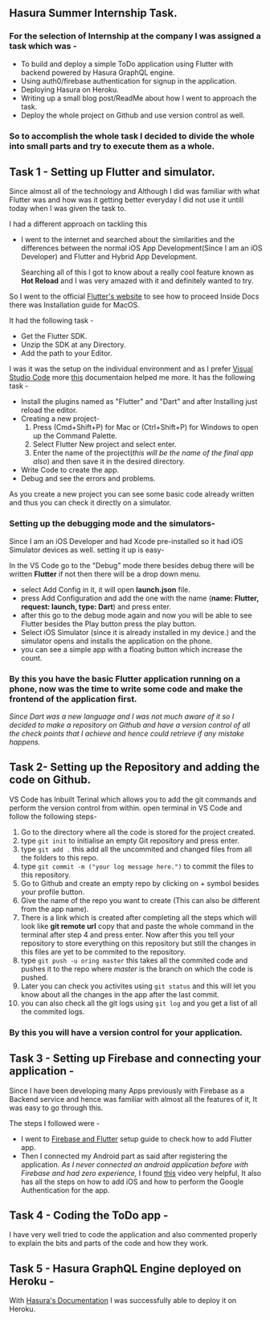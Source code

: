 ## Hasura Summer Internship Task.

### For the selection of Internship at the company I was assigned a task which was - 

  - To build and deploy a simple ToDo application using Flutter with backend powered by Hasura GraphQL engine.
  - Using auth0/firebase authentication for signup in the application.
  - Deploying Hasura on Heroku.
  - Writing up a small blog post/ReadMe about how I went to approach the task.
  - Deploy the whole project on Github and use version control as well.
  
  ### So to accomplish the whole task I decided to divide the whole into small parts and try to execute them as a whole.
  
  ## Task 1 - Setting up Flutter and simulator.
  
 Since almost all of the technology and Although I did was familiar with what Flutter was and how was it getting better everyday I did not use it untill today when I was given the task to.
  
  I had a different approach on tackling this
  - I went to the internet and searched about the similarities and the differences between the normal iOS App Development(Since I am an iOS Developer) and Flutter and Hybrid App Development.
  
    Searching all of this I got to know about a really cool feature known as **Hot Reload** and I was very amazed with it and definitely wanted to try.
    
So I went to the official [Flutter's website](https://flutter.io/docs/get-started/install/macos) to see how to proceed
Inside Docs there was Installation guide for MacOS.

It had the following task -
 - Get the Flutter SDK.
 - Unzip the SDK at any Directory.
 - Add the path to your Editor.
 
 I was it was the setup on the individual environment and as I prefer [Visual Studio Code](https://code.visualstudio.com/download) more [this](https://flutter.io/docs/development/tools/vs-code) documentaion helped me 
 more.
 It has the following task - 
 - Install the plugins named as "Flutter" and "Dart" and after Installing just reload the editor.
 - Creating a new project-
      1. Press (Cmd+Shift+P) for Mac or (Ctrl+Shift+P) for Windows to open up the Command Palette.
      2. Select Flutter New project and select enter.
      3. Enter the name of the project(*this will be the name of the final app also*) and then save it in the desired directory.
 - Write Code to create the app.
 - Debug and see the errors and problems.
 
 As you create a new project you can see some basic code already written and thus you can check it directly on a simulator.
 
 ### Setting up the debugging mode and the simulators- 
 Since I am an iOS Developer and had Xcode pre-installed so it had iOS Simulator devices as well.
 setting it up is easy-
 
In the VS Code go to the "Debug" mode there besides debug there will be written **Flutter** if not then there will be a drop down menu.
 - select Add Config in it, it will open **launch.json** file.
 - press Add Configuration and add the one with the name (**name: Flutter, request: launch, type: Dart**) and press enter.
 - after this go to the debug mode again and now you will be able to see Flutter besides the Play button press the play button.
 - Select iOS Simulator (since it is already installed in my device.) and the simulator opens and installs the application on the phone.
 - you can see a simple app with a floating button which increase the count.
 
 ### By this you have the basic Flutter application running on a phone, now was the time to write some code and make the frontend of the application first.
 *Since Dart was a new language and I was not much aware of it so I decided to make a repository on Github and have a version control of all the check points that I achieve and hence could retrieve if any mistake happens.*
 
 
 ## Task 2- Setting up the Repository and adding the code on Github.
 VS Code has Inbuilt Terinal which allows you to add the git commands and perform the version control from within.
 open terminal in VS Code and follow the following steps-
 
 1. Go to the directory where all the code is stored for the project created.
 2. type ```git init``` to initialise an empty Git repository and press enter.
 3. type ```git add .``` this add all the uncommited and changed files from all the folders to this repo.
 4. type ```git commit -m ("your log message here.")``` to commit the files to this repository.
 5. Go to Github and create an empty repo by clicking on + symbol besides your profile button.
 6. Give the name of the repo you want to create (This can also be different from the app name).
 7. There is a link which is created after completing all the steps which will look like **git remote url** copy that and paste the whole command in the terminal after step 4 and press enter. Now after this you tell your repository to store everything on this repository but still the changes in this files are yet to be commited to the repository.
8. type ```git push -u oring master``` this takes all the commited code and pushes it to the repo where *master* is the branch on which the code is pushed.
9. Later you can check you activites using ```git status``` and this will let you know about all the changes in the app after the last commit.
10. you can also check all the git logs using ```git log``` and you get a list of all the commited logs.


### By this you will have a version control for your application.


## Task 3 - Setting up Firebase and connecting your application -
Since I have been developing many Apps previously with Firebase as a Backend service and hence was familiar with almost all the features of it, It was easy to go through this.


The steps I followed were - 
- I went to [Firebase and Flutter](https://firebase.google.com/docs/flutter/setup) setup guide to check how to add Flutter app.
- Then I connected my Android part as said after registering the application.
*As I never connected an android application before with Firebase and had zero experience,* I found [this](https://www.youtube.com/watch?v=8M-Fa239Hy4&t=894s) video very helpful, It also has all the steps on how to add iOS and how to perform the Google Authentication for the app.

## Task 4 - Coding the ToDo app -
 I have very well tried to code the application and also commented properly to explain the bits and parts of the code and how they work.
 
## Task 5 - Hasura GraphQL Engine deployed on Heroku -
With [Hasura's Documentation](https://docs.hasura.io/1.0/graphql/manual/getting-started/heroku-simple.html) I was successfully able to deploy it on Heroku.
